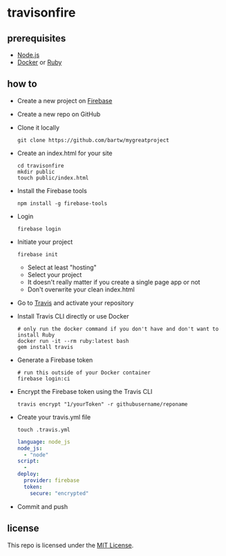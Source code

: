 # travisonfire

## prerequisites

- [Node.js](https://nodejs.org)
- [Docker](https://www.docker.com/) or [Ruby](https://www.ruby-lang.org/)

## how to

- Create a new project on [Firebase](https://console.firebase.google.com)
- Create a new repo on GitHub
- Clone it locally

  ```shell
  git clone https://github.com/bartw/mygreatproject
  ``` 

- Create an index.html for your site

  ```shell
  cd travisonfire
  mkdir public
  touch public/index.html
  ```

- Install the Firebase tools

  ```shell
  npm install -g firebase-tools
  ```

- Login

  ```shell
  firebase login
  ```

- Initiate your project

  ```shell
  firebase init
  ```

  - Select at least "hosting"
  - Select your project
  - It doesn't really matter if you create a single page app or not
  - Don't overwrite your clean index.html

- Go to [Travis](https://travis-ci.org) and activate your repository

- Install Travis CLI directly or use Docker
  
  ```shell
  # only run the docker command if you don't have and don't want to install Ruby
  docker run -it --rm ruby:latest bash
  gem install travis
  ```

- Generate a Firebase token

  ```shell
  # run this outside of your Docker container
  firebase login:ci
  ```

- Encrypt the Firebase token using the Travis CLI

  ```shell
  travis encrypt "1/yourToken" -r githubusername/reponame
  ```

- Create your travis.yml file

  ```shell
  touch .travis.yml
  ```

  ```yml
  language: node_js
  node_js:
    - "node"
  script:
    -
  deploy:
    provider: firebase
    token:
      secure: "encrypted"
  ```

- Commit and push

## license

This repo is licensed under the [MIT License](LICENSE).
